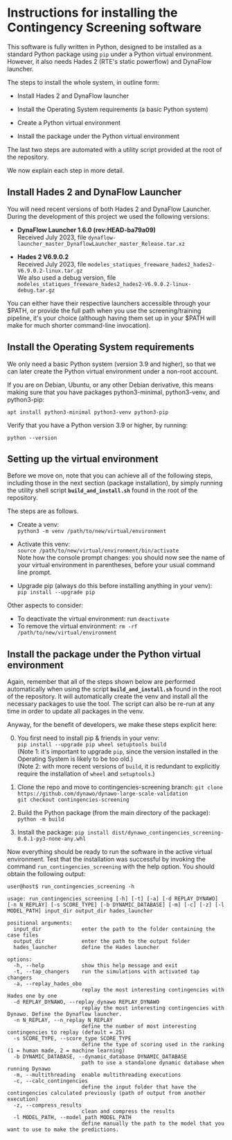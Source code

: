 
# Instructions for installing the Contingency Screening software

This software is fully written in Python, designed to be installed as a standard Python
package using `pip` under a Python virtual environment.  However, it also needs Hades 2
(RTE's static powerflow) and DynaFlow launcher.

The steps to install the whole system, in outline form:

  * Install Hades 2 and DynaFlow launcher
  
  * Install the Operating System requirements (a basic Python system)
  
  * Create a Python virtual environment
  
  * Install the package under the Python virtual environment

The last two steps are automated with a utility script provided at the root of the
repository.

We now explain each step in more detail.



## Install Hades 2 and DynaFlow Launcher

You will need recent versions of both Hades 2 and DynaFlow Launcher.  During the
development of this project we used the following versions:

  * **DynaFlow Launcher 1.6.0 (rev:HEAD-ba79a09)**  
    Received July 2023, file
    `dynaflow-launcher_master_DynaflowLauncher_master_Release.tar.xz`

  * **Hades 2 V6.9.0.2**  
    Received July 2023, file
    `modeles_statiques_freeware_hades2_hades2-V6.9.0.2-linux.tar.gz`  
    We also used a debug version, file
    `modeles_statiques_freeware_hades2_hades2-V6.9.0.2-linux-debug.tar.gz`

You can either have their respective launchers accessible through your $PATH, or provide
the full path when you use the screening/training pipeline, it's your choice (although
having them set up in your $PATH will make for much shorter command-line invocation).



## Install the Operating System requirements

We only need a basic Python system (version 3.9 and higher), so that we can later create
the Python virtual environment under a non-root account.

If you are on Debian, Ubuntu, or any other Debian derivative, this means making sure
that you have packages python3-minimal, python3-venv, and python3-pip:

```
apt install python3-minimal python3-venv python3-pip
```

Verify that you have a Python version 3.9 or higher, by running:
```
python --version
```



## Setting up the virtual environment

Before we move on, note that you can achieve all of the following steps, including those
in the next section (package installation), by simply running the utility shell script
**`build_and_install.sh`** found in the root of the repository.

The steps are as follows.

  * Create a venv:  
	`python3 -m venv /path/to/new/virtual/environment`

  * Activate this venv:  
	`source /path/to/new/virtual/environment/bin/activate`  
    Note how the console prompt changes: you should now see the name of your virtual
    environment in parentheses, before your usual command line prompt.

  * Upgrade pip (always do this before installing anything in your venv):  
	`pip install --upgrade pip`

Other aspects to consider:
  - To deactivate the virtual environment: run `deactivate`
  - To remove the virtual environment: `rm -rf /path/to/new/virtual/environment`



## Install the package under the Python virtual environment

Again, remember that all of the steps shown below are performed automatically when using
the script **`build_and_install.sh`** found in the root of the repository. It will
automatically create the venv and install all the necessary packages to use the
tool. The script can also be re-run at any time in order to update all packages in the
venv.

Anyway, for the benefit of developers, we make these steps explicit here:

  0. You first need to install pip & friends in your venv:  
     `pip install --upgrade pip wheel setuptools build`  
     (Note 1: it's important to upgrade `pip`, since the version installed in the
     Operating System is likely to be too old.)  
     (Note 2: with more recent versions of `build`, it is redundant to explicitly
     require the installation of `wheel` and `setuptools`.)

  1. Clone the repo and move to contingencies-screening branch:
	 `git clone https://github.com/dynawo/dynawo-large-scale-validation`  
     `git checkout contingencies-screening`

  2. Build the Python package (from the main directory of the package):
	 `python -m build`

  3. Install the package:
	 `pip install dist/dynawo_contingencies_screening-0.0.1-py3-none-any.whl`


Now everything should be ready to run the software in the active virtual environment.
Test that the installation was successful by invoking the command
`run_contingencies_screening` with the help option.  You should obtain the following
output:

```
user@host$ run_contingencies_screening -h

usage: run_contingencies_screening [-h] [-t] [-a] [-d REPLAY_DYNAWO] [-n N_REPLAY] [-s SCORE_TYPE] [-b DYNAMIC_DATABASE] [-m] [-c] [-z] [-l MODEL_PATH] input_dir output_dir hades_launcher

positional arguments:
  input_dir             enter the path to the folder containing the case files
  output_dir            enter the path to the output folder
  hades_launcher        define the Hades launcher

options:
  -h, --help            show this help message and exit
  -t, --tap_changers    run the simulations with activated tap changers
  -a, --replay_hades_obo
                        replay the most interesting contingencies with Hades one by one
  -d REPLAY_DYNAWO, --replay_dynawo REPLAY_DYNAWO
                        replay the most interesting contingencies with Dynawo. Define the Dynaflow launcher.
  -n N_REPLAY, --n_replay N_REPLAY
                        define the number of most interesting contingencies to replay (default = 25)
  -s SCORE_TYPE, --score_type SCORE_TYPE
                        define the type of scoring used in the ranking (1 = human made, 2 = machine learning)
  -b DYNAMIC_DATABASE, --dynamic_database DYNAMIC_DATABASE
                        path to use a standalone dynamic database when running Dynawo
  -m, --multithreading  enable multithreading executions
  -c, --calc_contingencies
                        define the input folder that have the contingencies calculated previously (path of output from another execution)
  -z, --compress_results
                        clean and compress the results
  -l MODEL_PATH, --model_path MODEL_PATH
                        define manually the path to the model that you want to use to make the predictions.

```
